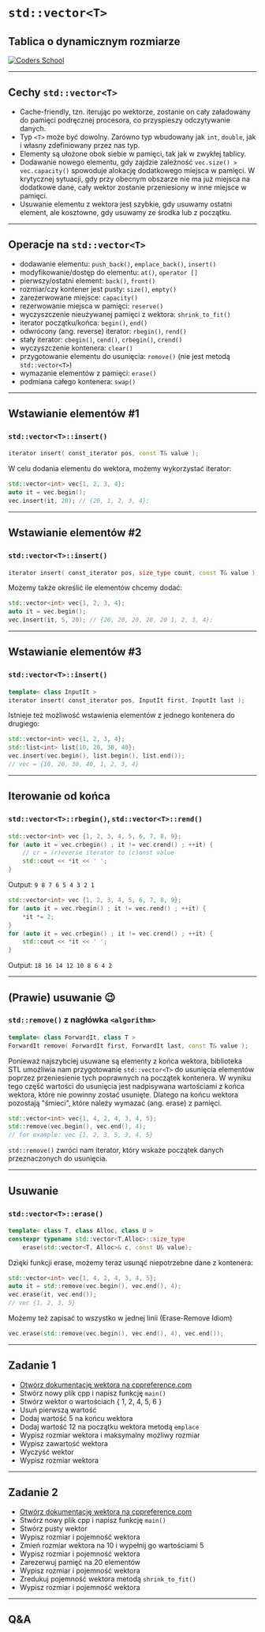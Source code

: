 <!-- .slide: data-background="#111111" -->

# `std::vector<T>`

## Tablica o dynamicznym rozmiarze

<a href="https://coders.school">
    <img width="500" data-src="../coders_school_logo.png" src="../coders_school_logo.png" alt="Coders School" class="plain">
</a>

___

## Cechy `std::vector<T>`

* <!-- .element: class="fragment fade-in" --> Cache-friendly, tzn. iterując po wektorze, zostanie on cały załadowany do pamięci podręcznej procesora, co przyspieszy odczytywanie danych.
* <!-- .element: class="fragment fade-in" --> Typ <code>&lt;T&gt;</code> może być dowolny. Zarówno typ wbudowany jak <code>int</code>, <code>double</code>, jak i własny zdefiniowany przez nas typ.
* <!-- .element: class="fragment fade-in" --> Elementy są ułożone obok siebie w pamięci, tak jak w zwykłej tablicy.
* <!-- .element: class="fragment fade-in" --> Dodawanie nowego elementu, gdy zajdzie zależność <code>vec.size() > vec.capacity()</code> spowoduje alokację dodatkowego miejsca w pamięci. W krytycznej sytuacji, gdy przy obecnym obszarze nie ma już miejsca na dodatkowe dane, cały wektor zostanie przeniesiony w inne miejsce w pamięci.
* <!-- .element: class="fragment fade-in" --> Usuwanie elementu z wektora jest szybkie, gdy usuwamy ostatni element, ale kosztowne, gdy usuwamy ze środka lub z początku.

___
<!-- .element: style="font-size: 0.9em" -->

## Operacje na `std::vector<T>`

* <!-- .element: class="fragment fade-in" --> dodawanie elementu: <code>push_back()</code>, <code>emplace_back()</code>, <code>insert()</code>
* <!-- .element: class="fragment fade-in" --> modyfikowanie/dostęp do elementu: <code>at()</code>, <code>operator []</code>
* <!-- .element: class="fragment fade-in" --> pierwszy/ostatni element: <code>back()</code>, <code>front()</code>
* <!-- .element: class="fragment fade-in" --> rozmiar/czy kontener jest pusty: <code>size()</code>, <code>empty()</code>
* <!-- .element: class="fragment fade-in" --> zarezerwowane miejsce: <code>capacity()</code>
* <!-- .element: class="fragment fade-in" --> rezerwowanie miejsca w pamięci: <code>reserve()</code>
* <!-- .element: class="fragment fade-in" --> wyczyszczenie nieużywanej pamięci z wektora: <code>shrink_to_fit()</code>
* <!-- .element: class="fragment fade-in" --> iterator początku/końca: <code>begin()</code>, <code>end()</code>
* <!-- .element: class="fragment fade-in" --> odwrócony (ang. reverse) iterator: <code>rbegin()</code>, <code>rend()</code>
* <!-- .element: class="fragment fade-in" --> stały iterator: <code>cbegin()</code>, <code>cend()</code>, <code>crbegin()</code>, <code>crend()</code>
* <!-- .element: class="fragment fade-in" --> wyczyszczenie kontenera: <code>clear()</code>
* <!-- .element: class="fragment fade-in" --> przygotowanie elementu do usunięcia: <code>remove()</code> (nie jest metodą <code>std::vector&lt;T&gt;</code>)
* <!-- .element: class="fragment fade-in" --> wymazanie elementów z pamięci: <code>erase()</code>
* <!-- .element: class="fragment fade-in" --> podmiana całego kontenera: <code>swap()</code>

___

## Wstawianie elementów #1

### `std::vector<T>::insert()`

```cpp
iterator insert( const_iterator pos, const T& value );
```
<!-- .element: class="fragment fade-in" -->

W celu dodania elementu do wektora, możemy wykorzystać iterator:
<!-- .element: class="fragment fade-in" -->

```cpp
std::vector<int> vec{1, 2, 3, 4};
auto it = vec.begin();
vec.insert(it, 20); // {20, 1, 2, 3, 4};
```
<!-- .element: class="fragment fade-in" -->

___

## Wstawianie elementów #2

### `std::vector<T>::insert()`

```cpp
iterator insert( const_iterator pos, size_type count, const T& value );
```
<!-- .element: class="fragment fade-in" -->

Możemy także określić ile elementów chcemy dodać:
<!-- .element: class="fragment fade-in" -->

```cpp
std::vector<int> vec{1, 2, 3, 4};
auto it = vec.begin();
vec.insert(it, 5, 20); // {20, 20, 20, 20, 20 1, 2, 3, 4};
```
<!-- .element: class="fragment fade-in" -->

___

## Wstawianie elementów #3

### `std::vector<T>::insert()`

```cpp
template< class InputIt >
iterator insert( const_iterator pos, InputIt first, InputIt last );
```
<!-- .element: class="fragment fade-in" -->

Istnieje też możliwość wstawienia elementów z jednego kontenera do drugiego:
<!-- .element: class="fragment fade-in" -->

```cpp
std::vector<int> vec{1, 2, 3, 4};
std::list<int> list{10, 20, 30, 40};
vec.insert(vec.begin(), list.begin(), list.end());
// vec = {10, 20, 30, 40, 1, 2, 3, 4}
```
<!-- .element: class="fragment fade-in" -->

___

## Iterowanie od końca

### `std::vector<T>::rbegin()`, `std::vector<T>::rend()`
<!-- .element: style="font-size: 0.9em" -->

```cpp
std::vector<int> vec {1, 2, 3, 4, 5, 6, 7, 8, 9};
for (auto it = vec.crbegin() ; it != vec.crend() ; ++it) {
    // cr = (r)everse iterator to (c)onst value
    std::cout << *it << ' ';
}
```
<!-- .element: class="fragment fade-in" -->

Output: `9 8 7 6 5 4 3 2 1`
<!-- .element: class="fragment fade-in" -->

```cpp
std::vector<int> vec {1, 2, 3, 4, 5, 6, 7, 8, 9};
for (auto it = vec.rbegin() ; it != vec.rend() ; ++it) {
    *it *= 2;
}
for (auto it = vec.crbegin() ; it != vec.crend() ; ++it) {
    std::cout << *it << ' ';
}
```
<!-- .element: class="fragment fade-in" -->

Output: `18 16 14 12 10 8 6 4 2`
<!-- .element: class="fragment fade-in" -->

___
<!-- .slide: style="font-size: 0.95em" -->

## (Prawie) usuwanie 😉

### `std::remove()` z nagłówka `<algorithm>`

```cpp
template< class ForwardIt, class T >
ForwardIt remove( ForwardIt first, ForwardIt last, const T& value );
```
<!-- .element: class="fragment fade-in" -->

Ponieważ najszybciej usuwane są elementy z końca wektora, biblioteka STL umożliwia nam przygotowanie `std::vector<T>` do usunięcia elementów poprzez przeniesienie tych poprawnych na początek kontenera.
W wyniku tego część wartości do usunięcia jest nadpisywana wartościami z końca wektora, które nie powinny zostać usunięte.
Dlatego na końcu wektora pozostają "śmieci", które należy wymazać (ang. erase) z pamięci.
<!-- .element: class="fragment fade-in" -->

```cpp
std::vector<int> vec{1, 4, 2, 4, 3, 4, 5};
std::remove(vec.begin(), vec.end(), 4);
// for example: vec {1, 2, 3, 5, 3, 4, 5}
```
<!-- .element: class="fragment fade-in" -->

`std::remove()` zwróci nam iterator, który wskaże początek danych przeznaczonych do usunięcia.
<!-- .element: class="fragment fade-in" -->

___

## Usuwanie

### `std::vector<T>::erase()`

```cpp
template< class T, class Alloc, class U >
constexpr typename std::vector<T,Alloc>::size_type
    erase(std::vector<T, Alloc>& c, const U& value);
```
<!-- .element: class="fragment fade-in" -->

Dzięki funkcji erase, możemy teraz usunąć niepotrzebne dane z kontenera:
<!-- .element: class="fragment fade-in" -->

```cpp
std::vector<int> vec{1, 4, 2, 4, 3, 4, 5};
auto it = std::remove(vec.begin(), vec.end(), 4);
vec.erase(it, vec.end());
// vec {1, 2, 3, 5}
```
<!-- .element: class="fragment fade-in" -->

Możemy też zapisać to wszystko w jednej linii (Erase-Remove Idiom)
<!-- .element: class="fragment fade-in" -->

```cpp
vec.erase(std::remove(vec.begin(), vec.end(), 4), vec.end());
```
<!-- .element: class="fragment fade-in" -->

___

## Zadanie 1

* [Otwórz dokumentację wektora na cppreference.com](https://en.cppreference.com/w/cpp/container/vector)
* Stwórz nowy plik cpp i napisz funkcję `main()`
* Stwórz wektor o wartościach { 1, 2, 4, 5, 6 }
* Usuń pierwszą wartość
* Dodaj wartość 5 na końcu wektora
* Dodaj wartość 12 na początku wektora metodą `emplace`
* Wypisz rozmiar wektora i maksymalny możliwy rozmiar
* Wypisz zawartość wektora
* Wyczyść wektor
* Wypisz rozmiar wektora

___

## Zadanie 2

* [Otwórz dokumentację wektora na cppreference.com](https://en.cppreference.com/w/cpp/container/vector)
* Stwórz nowy plik cpp i napisz funkcję `main()`
* Stwórz pusty wektor
* Wypisz rozmiar i pojemność wektora
* Zmień rozmiar wektora na 10 i wypełnij go wartościami 5
* Wypisz rozmiar i pojemność wektora
* Zarezerwuj pamięć na 20 elementów
* Wypisz rozmiar i pojemność wektora
* Zredukuj pojemność wektora metodą `shrink_to_fit()`
* Wypisz rozmiar i pojemność wektora

___

## Q&A
